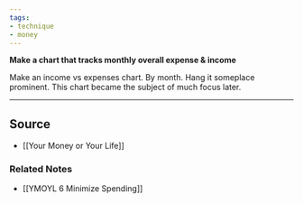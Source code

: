 ```yaml
---
tags:
- technique
- money
---
```

**Make a chart that tracks monthly overall expense & income**

Make an income vs expenses chart. By month. Hang it someplace prominent. This chart became the subject of much focus later.

---

## Source
- [[Your Money or Your Life]]

### Related Notes
- [[YMOYL 6 Minimize Spending]]